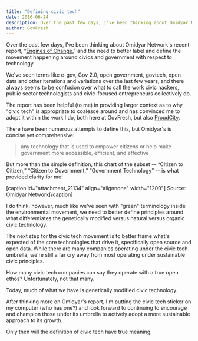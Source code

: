 ```yaml
---
title: "Defining civic tech"
date: 2016-06-24
description: Over the past few days, I’ve been thinking about Omidyar Network’s recent report, “Engines of Change,” and the need to better label and define the movement happening around civics and government with respect to technology.
author: GovFresh
---
```


Over the past few days, I've been thinking about Omidyar Network's recent report, “<a href="http://www.govfresh.com/2016/06/omidyar/">Engines of Change</a>,” and the need to better label and define the movement happening around civics and government with respect to technology.

We've seen terms like e-gov, Gov 2.0, open government, govtech, open data and other iterations and variations over the last few years, and there always seems to be confusion over what to call the work civic hackers, public sector technologists and civic-focused entrepreneurs collectively do. 

The report has been helpful (to me) in providing larger context as to why "civic tech" is appropriate to coalesce around and has convinced me to adopt it within the work I do, both here at GovFresh, but also <a href="https://proudcity.com">ProudCity</a>.

There have been numerous attempts to define this, but Omidyar's is concise yet comprehensive:

<blockquote>any technology that is used to empower citizens or help make government more accessible, efficient, and effective
</blockquote>

But more than the simple definition, this chart of the subset -- “Citizen to Citizen,” “Citizen to Government,” “Government Technology” -- is what provided clarity for me:

[caption id="attachment_21134" align="alignnone" width="1200"] Source: Omidyar Network[/caption]

I do think, however, much like we've seen with "green" terminology inside the environmental movement, we need to better define principles around what differentiates the genetically modified versus natural versus organic civic technology. 

The next step for the civic tech movement is to better frame what's expected of the core technologies that drive it, specifically open source and open data. While there are many companies operating under the civic tech umbrella, we're still a far cry away from most operating under sustainable civic principles.

How many civic tech companies can say they operate with a true open ethos? Unfortunately, not that many. 

Today, much of what we have is genetically modified civic technology.

After thinking more on Omidyar's report, I'm putting the civic tech sticker on my computer (who has one?) and look forward to continuing to encourage and champion those under its umbrella to actively adopt a more sustainable approach to its growth.

Only then will the definition of civic tech have true meaning.
